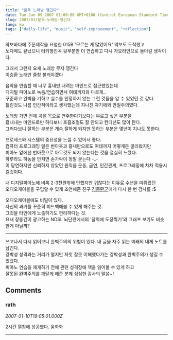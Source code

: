 ```yaml
---
title: "문득 노래방 땡긴다"
date: Tue Jan 09 2007 01:00:00 GMT+0100 (Central European Standard Time)
slug: 2007/01/문득-노래방-땡긴다
lang: ko
tags: ["daily-life", "music", "self-improvement", "reflection"]
---
```


악보바다에 주문제작을 요청한 015B '모르는 게 많았어요' 악보도 도착했고  
노다메도 끝났으니 터키행진곡 뒷부분만 더 연습하고 다시 가요라인으로 돌아갈 생각이다.

그래서 그런지 요새 노래방 무지 땡긴다  
이승환 노래만 줄창 불러야겠다

음악을 연습할 때 너무 흉내만 내려는 마인드로 접근했었는데  
디지털 피아노로 녹음/연습하면서 여태까지와 다르게..   
꾸준하고 완벽을 기하고 실수를 인정하지 않는 그런 것들을 알 수 있었던 것 같다.   
틀린것도 나름 인간적이라고 생각했는데 지나친 자기애와 안일주의였다.  

노래방 가면 전체 곡을 목으로 연주한다기보다는 부르고 싶은 부분을  
흉내내는 마인드로만 하다보니 호흡조절도 잘 안되고 컨디션도 많이 탄다.  
그러다보니 잘하는 부분은 계속 잘하게 되지만 못하는 부분은 몇년이 지나도 못한다.

프로세스와 시스템의 중요성을 느낄 수 있어서 좋다.  
컴퓨터 프로그래밍 일은 번아웃과 흉내만으로도 여태까지 어떻게든 굴러왔지만   
피아노 앞에선 번아웃으로 아무것도 되지 않는다는 것을 절실히 느꼈다.  
하루라도 하농을 안치면 손가락이 정말 굳는다 -_-  
이 당연하지만 신뢰하지 않았던 원칙을 운동, 금연, 인간관계, 프로그래밍에 차차 적용시킬것이다.

내 디지털피아노에 비록 2-3천원밖에 안했지만 귀찮다는 이유로 수년을 미뤄왔던  
오디오케이블을 구입할 수 있게 조언해준 친구 [김종환군](http://blog.naver.com/hezron)에게 다시 한 번 감사를 :$  

오디오케이블에도 비밀이 있다.   
자신의 과거를 꾸준히 피드백해볼 수 있게 해주는 것.  
그것을 타인에게 노출하기도 편리하다는 것.  
요새 장동건이 광고하는 NDSL 뇌단련에서의 '달력에 도장찍기'와 그래프 보기도 비슷한게 아닐까?

----------------------------------
쓰고나서 다시 읽어보니 완벽주의의 위험이 있다. 내 글을 자주 읽는 미래의 내게 노트를 남긴다.  
강박성 성격과는 거리가 멀지만 자칫 잘못 이해했다가는 강박성과 완벽주의가 생길 수 있겠다.  
피아노 연습을 재개하기 전에 관련 성격장애 책을 읽어볼 수 있게 하고   
잘못된 완벽주의를 깨닫게 해준 분께 심심한 감사의 말씀~!  

## Comments

### rath
*2007-01-10T19:05:01.000Z*

2시간 열창에 성공했다. 움화화

---
